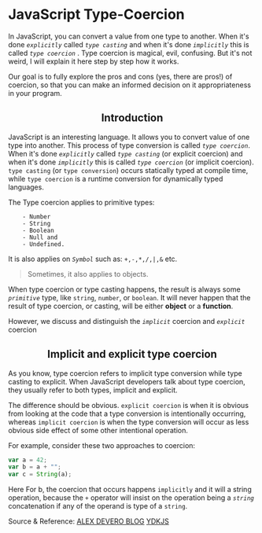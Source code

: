 # JavaScript Type-Coercion


In JavaScript, you can convert a value from one type to another. When it's done  _`explicitly`_ called _`type casting`_ and when it's done _`implicitly`_ this is called 
_`type coercion`_ . Type coercion is magical, evil, confusing. But it's not weird, I will explain it here step by step how it works.

Our goal is to fully explore the pros and cons (yes, there are pros!) of coercion, so that you can make an informed decision on it appropriateness in your program.

<h2 align="center">Introduction</h2>

  JavaScript is an interesting language. It allows you to convert value of one type into another. This process of type conversion is called _`type coercion`_. When it's done _`explicitly`_ called _`type casting`_ (or explicit coercion) and when it's done _`implicitly`_ this is called _`type coercion`_ (or implicit coercion). `type casting` (or `type conversion`) occurs statically typed at compile time, while `type coercion` is a runtime conversion for dynamically typed languages.

The Type coercion applies to primitive types:

        - Number
        - String
        - Boolean
        - Null and
        - Undefined.

It is also applies on _`Symbol`_ such as: `+,-,*,/,|,&` etc.

>Sometimes, it also applies to objects.

When type coercion or type casting happens, the result is always some _`primitive`_ type, like `string`, `number`, or `boolean`. It will never happen that the result of type coercion, or casting, will be either **object** or a **function**.

However, we discuss and distinguish the _`implicit`_ coercion and _`explicit`_ coercion

<h2 align="center">Implicit and explicit type coercion</h2>

As you know, type coercion refers to implicit type conversion while type casting to explicit. When JavaScript developers talk about type coercion, they usually refer to both types, implicit and explicit. 

The difference should be obvious. `explicit coercion` is when it is obvious from looking at the code that a type conversion is intentionally occurring, whereas `implicit coercion` is when the type conversion will occur as less obvious side effect of some other intentional operation.

For example, consider these two approaches to coercion:

```js
var a = 42;
var b = a + "";
var c = String(a);

```
Here For b, the coercion that occurs happens `implicitly` and it will a string operation, because the `+` operator will insist on the operation being a _`string`_ concatenation if any of the operand is type of a `string`.

Source & Reference: [ALEX DEVERO BLOG](https://blog.alexdevero.com/) [YDKJS](https://github.com/getify/You-Dont-Know-JS)
